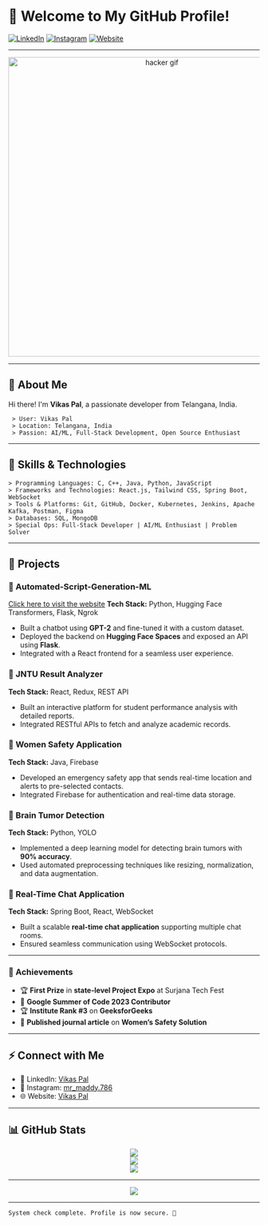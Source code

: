 # 🌟 Welcome to My GitHub Profile!

[![LinkedIn](https://img.shields.io/badge/LinkedIn-Connect-blue?style=flat-square&logo=linkedin)](https://www.linkedin.com/in/vikas-pal-b91067254/)
[![Instagram](https://img.shields.io/badge/Instagram-E4405F?style=flat-square&logo=instagram&logoColor=white)](https://www.instagram.com/mr_maddy.786/)
[![Website](https://img.shields.io/badge/Website-Visit-green?style=flat-square&logo=wordpress)](https://vikas83.netlify.app/)

---

<div align="center">
  <img src="https://media.giphy.com/media/YQitE4YNQNahy/giphy.gif" alt="hacker gif" width="600"/>
</div>

---

## 👤 About Me

Hi there! I'm **Vikas Pal**, a passionate developer from Telangana, India.

```plaintext
 > User: Vikas Pal
 > Location: Telangana, India
 > Passion: AI/ML, Full-Stack Development, Open Source Enthusiast
```

---

## 🎯 Skills & Technologies

```plaintext
> Programming Languages: C, C++, Java, Python, JavaScript
> Frameworks and Technologies: React.js, Tailwind CSS, Spring Boot, WebSocket
> Tools & Platforms: Git, GitHub, Docker, Kubernetes, Jenkins, Apache Kafka, Postman, Figma
> Databases: SQL, MongoDB
> Special Ops: Full-Stack Developer | AI/ML Enthusiast | Problem Solver
```

---

## 🚀 Projects

### 🔹 Automated-Script-Generation-ML
[Click here to visit the website](https://huggingface.co/spaces/vikas83/bert-text-generator)
**Tech Stack:** Python, Hugging Face Transformers, Flask, Ngrok  
- Built a chatbot using **GPT-2** and fine-tuned it with a custom dataset.  
- Deployed the backend on **Hugging Face Spaces** and exposed an API using **Flask**.  
- Integrated with a React frontend for a seamless user experience.


### 🔹 JNTU Result Analyzer
**Tech Stack:** React, Redux, REST API  
- Built an interactive platform for student performance analysis with detailed reports.  
- Integrated RESTful APIs to fetch and analyze academic records.  

### 🔹 Women Safety Application
**Tech Stack:** Java, Firebase  
- Developed an emergency safety app that sends real-time location and alerts to pre-selected contacts.  
- Integrated Firebase for authentication and real-time data storage.  

### 🔹 Brain Tumor Detection
**Tech Stack:** Python, YOLO  
- Implemented a deep learning model for detecting brain tumors with **90% accuracy**.  
- Used automated preprocessing techniques like resizing, normalization, and data augmentation.  

### 🔹 Real-Time Chat Application
**Tech Stack:** Spring Boot, React, WebSocket  
- Built a scalable **real-time chat application** supporting multiple chat rooms.  
- Ensured seamless communication using WebSocket protocols.  

---

### 🏅 Achievements
- 🏆 **First Prize** in **state-level Project Expo** at Surjana Tech Fest  
- 🎉 **Google Summer of Code 2023 Contributor**  
- 🏆 **Institute Rank #3** on **GeeksforGeeks**  
- 📜 **Published journal article** on **Women’s Safety Solution**  

---

## ⚡ Connect with Me

- 💼 LinkedIn: [Vikas Pal](https://www.linkedin.com/in/vikas-pal-b91067254/)  
- 📸 Instagram: [mr_maddy.786](https://www.instagram.com/mr_maddy.786/)  
- 🌐 Website: [Vikas Pal](https://vikas83.netlify.app/)  

---

## 📊 GitHub Stats

<div align="center">
  <img src="https://github-readme-stats.vercel.app/api?username=vikas83pal&show_icons=true&theme=radical&hide_border=true&count_private=true" />
  <br/>
  <img src="https://github-readme-streak-stats.herokuapp.com/?user=vikas83pal&theme=radical&hide_border=true" />
  <br/>
  <img src="https://github-readme-stats.vercel.app/api/top-langs/?username=vikas83pal&layout=compact&theme=radical&hide_border=true" />
</div>

---

<div align="center">
  <img src="https://komarev.com/ghpvc/?username=vikas83pal&&style=flat-square" />
</div>

---

```plaintext
System check complete. Profile is now secure. 🚀
```
